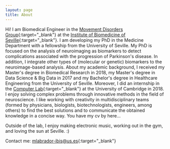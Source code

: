 ```yaml
---
layout: page
title: About
---
```


Hi! I am Biomedical Engineer in the [Movement Disorders Group](https://www.ibis-sevilla.es/investigacion/neurociencias/trastornos-del-movimiento/mir-rivera-pablo.aspx){:target="_blank"} at the [Institute of Biomedicine of Seville](https://www.ibis-sevilla.es/inicio.aspx?lang=en-US){:target="_blank"}. I am developing my PhD in the Medicine Department with a fellowship from the University of Seville. My PhD is focused on the analysis of neuroimaging as biomarkers to detect complications associated with the progression of Parkinson's disease. In addition, I integrate other types of (molecular or genetic) biomarkers to the neuroimage-based analysis. About my academic background, I received my Master's degree in Biomedical Research in 2018, my Master's degree in Data Science & Big Data in 2017 and my Bachelor's degree in Healthcare Engineering from the University of Seville. Moreover, I did an internship in the [Computer Lab](https://www.cl.cam.ac.uk/~pms69/group.html){:target="_blank"} at the University of Cambridge in 2018. I enjoy solving complex problems through innovative methods in the field of neuroscience. I like working with creativity in multidisciplinary teams (formed by physicians, biologists, biotechnologists, engineers, among others) to find the best solutions and to communicate the obtained knowledge in a concise way. You have my cv by here...

Outside of the lab, I enjoy making electronic music, working out in the gym, and loving the sun at Seville. :)

Contact me: [mlabrador-ibis@us.es](https://www.us.es/trabaja-en-la-us/directorio/miguel-angel-labrador-espinosa){:target="_blank"}